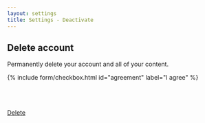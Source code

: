 ```yaml
---
layout: settings
title: Settings - Deactivate
---
```


<div class="mdl-card__title">
    <h2 class="mdl-card__title-text">Delete account</h2>
</div>

<div class="mdl-card__supporting-text">

<p>Permanently delete your account and all of your content.</p>

<form>

{% include form/checkbox.html id="agreement" label="I agree" %}

<br>
<br>

<br>

<!-- Accent-colored raised button with ripple -->
<a class="mdl-button mdl-js-button mdl-button--raised mdl-js-ripple-effect mdl-button--accent" href="/auth/sign-out">
    Delete
</a>

</form>

</div>